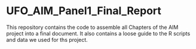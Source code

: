 # UFO_AIM_Panel1_Final_Report
This repository contains the code to assemble all Chapters of the AIM project into a final document. It also contains a loose guide to the R scripts and data we used for ths project.
